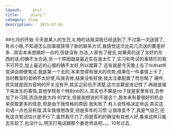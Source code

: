 ```yaml
---
layout:     post
title:     diary？
category: blog
description:   2015-07-01
---
```

##七月的开始
今天是某人的生日,礼物的话我深夜已经送到了,不过第一次送错了,有点小赔,不知道怎么回事就获得了新的联系方式,我感觉这次比前几次送的要差好多...其实本来想搞好一点的,但是没有
办法,人家有了彼氏,如果真的送了太好的东西的话,的确不太合适,另一个原因就是最近实在是太忙了,实习和考试的事情忙的我不可开交,加上最近的心情的确不太好,所以就算了
还有就是今天晚上去了redhat听宣讲会顺便笔试.我是第一个去的,本来觉得有很大的优势,结果在一件事情上卡了,当时教室的音响不太好使,叫我去修,结果没有好使,我太注重配置了而忽略了
硬件,其实就是因为音响的开关没有开,其实之前也不清楚,这次总算是涨记性了.再就是接下来发生的事情,其他学院有个特别nb的人,其实也不算是nb了就是家里有钱,去参加了补习班,而且他是大四
的学生,但是我想说的不是这个,我本来有着很好的机会来获取更多的信息,但是由于我性格的原因  我失败了.有人说性格决定命运  其实这句话一点也没有错,其实我很想改变,但是多年的习惯
让我改变不了,真是气自己.还有这次笔试估计是不行了,虽然我尽力了,但是答的的确没有其他人好,看来这样只能去东软了,也没什么,明天打电话跟那个姜老师说吧。。。10号过去.